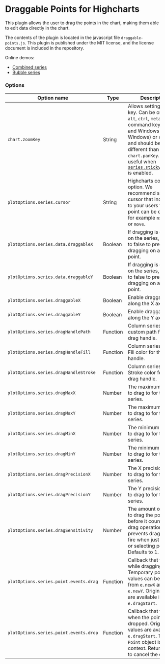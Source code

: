 Draggable Points for Highcharts
================
This plugin allows the user to drag the points in the chart, making them able to edit data directly in the chart.

The contents of the plugin is located in the javascript file `draggable-points.js`. 
This plugin is published under the MIT license, and the license document is included in the repository.

Online demos:
* [Combined series](http://jsfiddle.net/highcharts/AyUbx/) 
* [Bubble series](http://jsfiddle.net/highcharts/sk3m3o7d/)

### Options

| Option name | Type | Description |
| ----------- | ---- | ----------- |
| `chart.zoomKey` | String | Allows setting zoom key. Can be one of `alt`, `ctrl`, `meta` (the command key on Mac and Windows key on Windows) or `shift`, and should be set different than `chart.panKey`. It is useful when [`series.stickyTracking`](https://api.highcharts.com/highcharts/plotOptions.series.stickyTracking) is enabled. |
| `plotOptions.series.cursor`| String | Highcharts core option. We recommend setting a cursor that indicates to your users that the point can be dragged, for example `ns-resize` or `move`. |
| `plotOptions.series.data.draggableX` | Boolean | If dragging is enabled on the series, set this to false to prevent dragging on a single point. |
| `plotOptions.series.data.draggableY` | Boolean | If dragging is enabled on the series, set this to false to prevent dragging on a single point. |
| `plotOptions.series.draggableX` | Boolean | Enable draggable along the X axis. |
| `plotOptions.series.draggableY` | Boolean | Enable draggable along the Y axis. |
| `plotOptions.series.dragHandlePath` | Function | Column series only. A custom path for the drag handle. |
| `plotOptions.series.dragHandleFill` | Function | Column series only. Fill color for the drag handle. |
| `plotOptions.series.dragHandleStroke` | Function | Column series only. Stroke color for the drag handle. |
| `plotOptions.series.dragMaxX` | Number | The maximum X value to drag to for this series. |
| `plotOptions.series.dragMaxY` | Number | The maximum Y value to drag to for this series. |
| `plotOptions.series.dragMinX` | Number | The minimum X value to drag to for this series. |
| `plotOptions.series.dragMinY` | Number | The minimum Y value to drag to for this series. |
| `plotOptions.series.dragPrecisionX` | Number | The X precision value to drag to for this series. |
| `plotOptions.series.dragPrecisionY` | Number |The Y precision value to drag to for this series.  |
| `plotOptions.series.dragSensitivity` | Number | The amount of pixels to drag the pointer before it counts as a drag operation. This prevents drag/drop to fire when just clicking or selecting points. Defaults to 1. |
| `plotOptions.series.point.events.drag` | Function | Callback that fires while dragging. Temporary point values can be read from `e.newX` and `e.newY`. Original values are available in `e.dragStart`. |
| `plotOptions.series.point.events.drop` | Function | Callback that fires when the point is dropped. Original values are available in `e.dragStart`. The `Point` object is the context. Return false to cancel the drop. |



